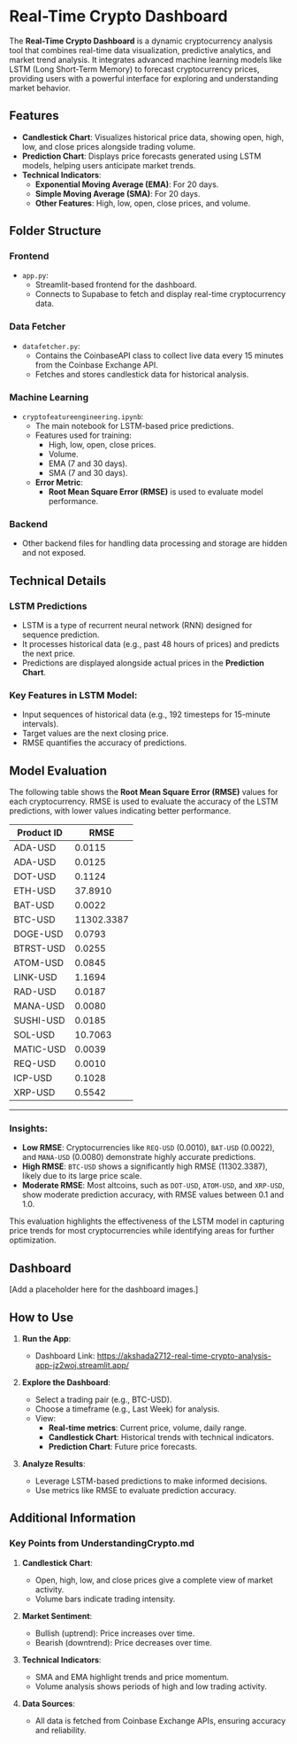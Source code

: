 # Real-Time Crypto Dashboard

The **Real-Time Crypto Dashboard** is a dynamic cryptocurrency analysis tool that combines real-time data visualization, predictive analytics, and market trend analysis. It integrates advanced machine learning models like LSTM (Long Short-Term Memory) to forecast cryptocurrency prices, providing users with a powerful interface for exploring and understanding market behavior.

## Features

- **Candlestick Chart**: Visualizes historical price data, showing open, high, low, and close prices alongside trading volume.
- **Prediction Chart**: Displays price forecasts generated using LSTM models, helping users anticipate market trends.
- **Technical Indicators**:
  - **Exponential Moving Average (EMA)**: For 20 days.
  - **Simple Moving Average (SMA)**: For 20 days.
  - **Other Features**: High, low, open, close prices, and volume.

## Folder Structure

### Frontend
- `app.py`:
  - Streamlit-based frontend for the dashboard.
  - Connects to Supabase to fetch and display real-time cryptocurrency data.

### Data Fetcher
- `datafetcher.py`:
  - Contains the CoinbaseAPI class to collect live data every 15 minutes from the Coinbase Exchange API.
  - Fetches and stores candlestick data for historical analysis.

### Machine Learning
- `cryptofeatureengineering.ipynb`:
  - The main notebook for LSTM-based price predictions.
  - Features used for training:
    - High, low, open, close prices.
    - Volume.
    - EMA (7 and 30 days).
    - SMA (7 and 30 days).
  - **Error Metric**:
    - **Root Mean Square Error (RMSE)** is used to evaluate model performance.

### Backend
- Other backend files for handling data processing and storage are hidden and not exposed.

## Technical Details

### LSTM Predictions
- LSTM is a type of recurrent neural network (RNN) designed for sequence prediction.
- It processes historical data (e.g., past 48 hours of prices) and predicts the next price.
- Predictions are displayed alongside actual prices in the **Prediction Chart**.

### Key Features in LSTM Model:
- Input sequences of historical data (e.g., 192 timesteps for 15-minute intervals).
- Target values are the next closing price.
- RMSE quantifies the accuracy of predictions.

## Model Evaluation


The following table shows the **Root Mean Square Error (RMSE)** values for each cryptocurrency. RMSE is used to evaluate the accuracy of the LSTM predictions, with lower values indicating better performance.

| Product ID      | RMSE        |
|-----------------|-------------|
| ADA-USD         | 0.0115      |
| ADA-USD         | 0.0125      |
| DOT-USD         | 0.1124      |
| ETH-USD         | 37.8910     |
| BAT-USD         | 0.0022      |
| BTC-USD         | 11302.3387  |
| DOGE-USD        | 0.0793      |
| BTRST-USD       | 0.0255      |
| ATOM-USD        | 0.0845      |
| LINK-USD        | 1.1694      |
| RAD-USD         | 0.0187      |
| MANA-USD        | 0.0080      |
| SUSHI-USD       | 0.0185      |
| SOL-USD         | 10.7063     |
| MATIC-USD       | 0.0039      |
| REQ-USD         | 0.0010      |
| ICP-USD         | 0.1028      |
| XRP-USD         | 0.5542      |

---

### **Insights:**
- **Low RMSE**: Cryptocurrencies like `REQ-USD` (0.0010), `BAT-USD` (0.0022), and `MANA-USD` (0.0080) demonstrate highly accurate predictions.
- **High RMSE**: `BTC-USD` shows a significantly high RMSE (11302.3387), likely due to its large price scale.
- **Moderate RMSE**: Most altcoins, such as `DOT-USD`, `ATOM-USD`, and `XRP-USD`, show moderate prediction accuracy, with RMSE values between 0.1 and 1.0.

This evaluation highlights the effectiveness of the LSTM model in capturing price trends for most cryptocurrencies while identifying areas for further optimization.

## Dashboard

[Add a placeholder here for the dashboard images.]

## How to Use

1. **Run the App**:
   - Dashboard Link: https://akshada2712-real-time-crypto-analysis-app-jz2woj.streamlit.app/

2. **Explore the Dashboard**:
   - Select a trading pair (e.g., BTC-USD).
   - Choose a timeframe (e.g., Last Week) for analysis.
   - View:
     - **Real-time metrics**: Current price, volume, daily range.
     - **Candlestick Chart**: Historical trends with technical indicators.
     - **Prediction Chart**: Future price forecasts.

3. **Analyze Results**:
   - Leverage LSTM-based predictions to make informed decisions.
   - Use metrics like RMSE to evaluate prediction accuracy.

## Additional Information

### Key Points from UnderstandingCrypto.md
1. **Candlestick Chart**:
   - Open, high, low, and close prices give a complete view of market activity.
   - Volume bars indicate trading intensity.

2. **Market Sentiment**:
   - Bullish (uptrend): Price increases over time.
   - Bearish (downtrend): Price decreases over time.

3. **Technical Indicators**:
   - SMA and EMA highlight trends and price momentum.
   - Volume analysis shows periods of high and low trading activity.

4. **Data Sources**:
   - All data is fetched from Coinbase Exchange APIs, ensuring accuracy and reliability.
